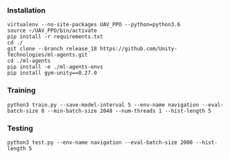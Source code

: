 
### Installation
```
virtualenv --no-site-packages UAV_PPO --python=python3.6
source ~/UAV_PPO/bin/activate
pip install -r requirements.txt
cd ./
git clone --branch release_18 https://github.com/Unity-Technologies/ml-agents.git
cd ./ml-agents
pip install -e ./ml-agents-envs
pip install gym-unity==0.27.0
```
### Training
 ```
python3 train.py --save-model-interval 5 --env-name navigation --eval-batch-size 0 --min-batch-size 2048 --num-threads 1 --hist-length 5
```
### Testing

[//]: # (Remember to modify the threshold value to 0.5m and 0.25m:)
```
python3 test.py --env-name navigation --eval-batch-size 2000 --hist-length 5
```
